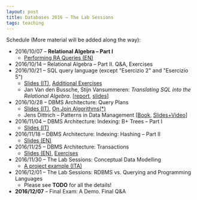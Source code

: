 ```yaml
---
layout: post
title: Databases 2016 – The Lab Sessions
tags: teaching
---
```


Schedule (More material will be added along the way):

* 2016/10/07 – **Relational Algebra – Part I**
    * [Performing RA Queries (EN)](http://jackbergus.alwaysdata.net/DB2016_2017/EX01.pdf)
* 2016/10/14 – Relational Algebra – Part II. Q&A, Exercises
* 2016/10/21 – SQL query language (except "Esercizio 2" and "Esercizio 5")
    * [Slides (IT)](http://jackbergus.alwaysdata.net/DB2016_2017/EX02.pdf), [Additional Exercises](http://jackbergus.alwaysdata.net/DB2016_2017/EX02-bis.pdf)
    * Jan Van den Bussche, Stijn Vansummeren: *Translating SQL into the Relational Algebra*. [[report](http://cs.ulb.ac.be/public/_media/teaching/infoh417/sql2alg_eng.pdf), [slides](http://cs.ulb.ac.be/public/_media/teaching/infoh417/01_-_sql2alg-sol-slides.pdf)]
* 2016/10/28 – DBMS Architecture: Query Plans
    * [Slides (IT)](http://jackbergus.alwaysdata.net/DB2016_2017/EX03.pdf), [On Join Algorithms(*)](http://jackbergus.alwaysdata.net/DB2016_2017/EX03-bis.pdf)
    * Jens Dittrich – Patterns in Data Management [[Book](https://infosys.uni-saarland.de/datenbankenlernen/Patterns_In_Data_Management_Preview.pdf), [Slides+Video](https://www.youtube.com/user/jensdit/playlists?shelf_id=12&sort=dd&view=50)]
* 2016/11/04 – DBMS Architecture: Indexing: B+ Trees – Part I
    * [Slides (IT)](http://jackbergus.alwaysdata.net/DB2016_2017/EX04.pdf)
* 2016/11/18 – DBMS Architecture: Indexing: Hashing – Part II
    * [Slides (EN)](http://jackbergus.alwaysdata.net/DB2016_2017/EX05.pdf)
* 2016/11/25 – DBMS Architecture: Transactions
    * [Slides (EN)](http://jackbergus.alwaysdata.net/DB2016_2017/EX06.pdf), [Exercises](http://jackbergus.alwaysdata.net/DB2016_2017/AdditionalTransaction_print.pdf)
* 2016/11/30 – The Lab Sessions: Conceptual Data Modelling
    * [A project example (ITA)](http://jackbergus.alwaysdata.net/dbexample.pdf)
* 2016/12/01 – The Lab Sessions: RDBMS vs. Querying and Programming Languages
    * Please see **TODO** for all the details!
* **2016/12/07** – Final Exam: A Demo. Final Q&A
